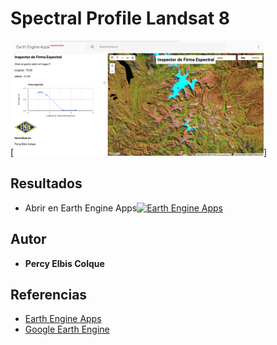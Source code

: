 # Spectral Profile Landsat 8
[<img src="https://raw.githubusercontent.com/percyelbis/Spectral_Profile_Landsat_8/master/sp_landsat8.png" width ="400" hight = "500" alt="Spectral profile"/>]


## Resultados
* Abrir en Earth Engine Apps[<img src="https://raw.githubusercontent.com/percyelbis/Spectral_Profile_Landsat_8/master/google-earth-engine.ico" width ="30" hight = "40" alt="Earth Engine Apps"/>](https://torchi_12.users.earthengine.app/view/spectralprofile)
## Autor

* **Percy Elbis Colque**

## Referencias
* [Earth Engine Apps](https://www.earthengine.app/)
* [Google Earth Engine](https://earthengine.google.com/)
